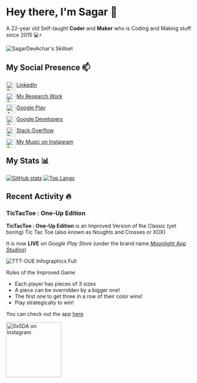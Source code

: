 <!--
REFERENCE: https://github.com/itsZed0/itsZed0/blob/main/README.md?plain=1
-->

# Hey there, I'm Sagar 👋

A 22-year old Self-taught **Coder** and **Maker** who is Coding and Making stuff since 2015 💻⚡

![SagarDevAchar's Skillset](https://user-images.githubusercontent.com/51400137/148717363-56207417-0b41-4d9c-a3a7-ed313be2b546.png)

## My Social Presence 📫
[LinkedIn](https://www.linkedin.com/in/sagar-dev-achar/)
<a href="https://www.linkedin.com/in/sagar-dev-achar/">
  <img align="left" alt="Sagar Dev Achar on LinkedIn" width="25px" src="https://github.com/SagarDevAchar/SagarDevAchar/assets/51400137/5c00d60e-8735-4349-8eed-3a4ddbf4feda"/>
</a>

[My Research Work](https://orcid.org/0009-0005-0344-885X)
<a href="https://orcid.org/0009-0005-0344-885X">
  <img align="left" alt="Sagar Dev Achar on ORCID" width="25px" src="https://orcid.org/assets/vectors/orcid.logo.icon.svg"/>
</a>

[Google Play](https://play.google.com/store/apps/dev?id=5751796953368988342)
<a href="https://play.google.com/store/apps/dev?id=5751796953368988342">
  <img align="left" alt="AndroDevSDA on Google Play" width="25px" src="https://www.gstatic.com/images/branding/product/2x/play_prism_64dp.png"/>
</a>

[Google Developers](https://developers.google.com/profile/u/110898118534920237945)
<a href="https://developers.google.com/profile/u/110898118534920237945">
  <img align="left" alt="Sagar Dev Achar on Google Developers" width="25px" src="https://developers.google.com/site-assets/developers_64dp_480.png"/>
</a>

[Stack Overflow](https://stackoverflow.com/users/9939262/sagar)
<a href="https://stackoverflow.com/users/9939262/sagar">
  <img align="left" alt="Sagar Dev Achar on Stack Overflow" width="25px" src="https://cdn.sstatic.net/Sites/stackoverflow/Img/icon-48.png"/>
</a>

[My Music on Instagram](https://www.instagram.com/1498.wav/)
<a href="https://www.instagram.com/1498.wav/">
  <img align="left" alt="0x5DA on Instagram" width="25px" src="https://duckduckgo.com/assets/icons/thirdparty/instagram.svg"/>
</a>

<!--
### My Stats 🔥

Here are a few **stats** of the work I've done (as of 25th July 2022, generated using *[CodeCounter](https://github.com/SagarDevAchar/CodeCounter)*):
<table>
<thead>
  <tr>
    <th></th>
    <th>Python</th>
    <th>C</th>
    <th>C++</th>
    <th>Arduino</th>
    <th>Android</th>
  </tr>
</thead>
<tbody>
  <tr>
    <th>Total Lines Coded</th>
    <td>26100 lines</td>
    <td>1825+ lines</td>
    <td>2766+ lines</td>
    <td>2829+ lines</td>
    <td>-</td>
  </tr>
  <tr>
    <th>Longest Code</th>
    <td>651 lines</td>
    <td>281 lines</td>
    <td>416 lines</td>
    <td>310 lines</td>
    <td>-</td>
  </tr>
  <tr>
    <th>Files / Projects</th>
    <td>337 files</td>
    <td>47+ files</td>
    <td>51+ files</td>
    <td>41+ projects</td>
    <td>27+ projects</td>
  </tr>
</tbody>
</table>
-->

<!--
<a href="https://git.io/streak-stats">
  <img align="center" src="https://github-readme-streak-stats.herokuapp.com?user=SagarDevAchar&theme=great-gatsby&hide_border=true" />
</a>
<a href="https://github-readme-stats.vercel.app/">
  <img align="center" src="https://github-readme-stats.vercel.app/api?username=SagarDevAchar&theme=great-gatsby&show_icons=true&hide_border=true&count_private=true" />
</a>
-->

<!-- [![GitHub Streak](https://github-readme-streak-stats.herokuapp.com?user=SagarDevAchar&theme=great-gatsby&hide_border=true&count_private=true)](https://git.io/streak-stats) -->

<!-- [![GitHub Stats](https://github-readme-stats.vercel.app/api?username=SagarDevAchar&theme=great-gatsby&show_icons=true&hide_border=true&count_private=true)](https://github-readme-stats.vercel.app/) -->

## My Stats 📊

[![GitHub stats](https://github-readme-stats.vercel.app/api?username=SagarDevAchar&show_icons=true&theme=great-gatsby&hide_border=true&include_all_commits=true&rank_icon=github&show=prs_merged)](https://github.com/anuraghazra/github-readme-stats)
[![Top Langs](https://github-readme-stats.vercel.app/api/top-langs/?username=SagarDevAchar&theme=great-gatsby&show_icons=true&hide_border=true&layout=donut&include_all_commits=true)](https://github.com/anuraghazra/github-readme-stats)


## Recent Activity 🔥

<!--
The **Steganography Made Fun!** Toolkit is a 3 part project which aims to simplify Steganography and make it fun
- Part 1: [The TXT Hider](https://sagardevachar.github.io/TheTXTHider/)
- Part 2: [The MP3 Photographer](https://sagardevachar.github.io/TheMP3Photographer/)
- Part 3: [The PNG Musician](https://sagardevachar.github.io/ThePNGMusician/)

[![TPM TMP Logo 0](https://user-images.githubusercontent.com/51400137/184077734-01c4a017-067f-47ea-bf25-d75eba3caf6a.png)](https://sagardevachar.github.io/TheTXTHider/)
-->

### TicTacToe : One-Up Edition

**TicTacToe : One-Up Edition** is an Improved Version of the Classic (yet boring) Tic Tac Toe (also known as Noughts and Crosses or XOX)

It is now **LIVE** on *Google Play Store* (under the brand name *[Moonlight App Studios](https://play.google.com/store/apps/dev?id=5751796953368988342)*)

![TTT-OUE Infographics Full](https://user-images.githubusercontent.com/51400137/130944808-9d09198e-4555-4304-a39f-406edfdb973e.png)

Rules of the Improved Game
- Each player has pieces of 3 sizes
- A piece can be overridden by a bigger one!
- The first one to get three in a row of their color wins!
- Play strategically to win!

You can check out the app [here](https://play.google.com/store/apps/details?id=com.sda.ttt)

<a href="https://play.google.com/store/apps/details?id=com.sda.ttt">
  <img align="left" alt="0x5DA on Instagram" width="150px" src="https://lh3.googleusercontent.com/q1k2l5CwMV31JdDXcpN4Ey7O43PxnjAuZBTmcHEwQxVuv_2wCE2gAAQMWxwNUC2FYEOnYgFPOpw6kmHJWuEGeIBLTj9CuxcOEeU8UXyzWJq4NJM3lg=s0"/>
</a>


<!--
### I’m currently working on 🔨

- TicTacToe : One-Up Edition
- 2 other Android Apps
- IEC61851-1 compliant EV Charging Station and Simulator

### I’m currently learning 📚

- Machine Learning with TensorFlow and Keras
- CNN, RNN, LSTM
- Image Processing and Compression using Transform Calculus
-->
